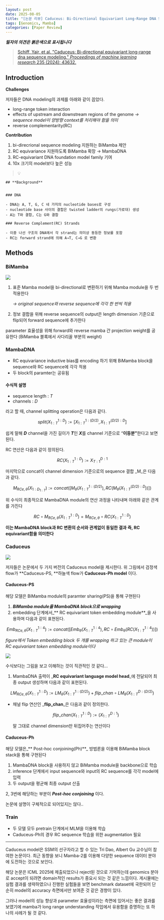 ```yaml
---
layout: post
date: 2025-08-05
title: "[논문 리뷰] Caduceus: Bi-Directional Equivariant Long-Range DNA Sequence Modeling"
tags: [Genomics, Mamba]
categories: [Paper Review]
---
```


<span class="notion-red">_**필자의 의견은 붉은색으로 표시됩니다**_</span>


> [Schiff, Yair, et al. "Caduceus: Bi-directional equivariant long-range dna sequence modeling." ](https://pmc.ncbi.nlm.nih.gov/articles/PMC12189541/)[_Proceedings of machine learning research_](https://pmc.ncbi.nlm.nih.gov/articles/PMC12189541/)[ 235 (2024): 43632.](https://pmc.ncbi.nlm.nih.gov/articles/PMC12189541/)



## Introduction


**Challenges**


저자들은 DNA modeling의 과제를 아래와 같이 꼽았다.

- long-range token interaction
- effects of upstream and downstream regions of the genome 
_→ sequence model이 양방향 context를 처리해야 함을 의미_
- reverse complementarity(RC)

**Contribution**

1. bi-direcrional sequence modeling 지원하는 BiMamba 제안
1. RC equivariance 지원하도록 BiMamba 확장 → MambaDNA
1. RC-equivariant DNA foundation model family 기여
1. 10x 크기의 model보다 높은 성능

> 💡 


	## **Background**


	### DNA

	- DNA는 A, T, G, C 네 가지의 nucleotide bases로 구성
	- nucleotide base 사이의 결합은 twisted ladder의 rungs(가로대) 생성
	- A는 T와 결합, C는 G와 결합

	### Reverse Complement(RC) Strands

	- 이중 나선 구조의 DNA에서 각 strand는 의미상 동등한 정보를 포함
	- RC는 forward strand에 의해 A→T, C→G 로 변환


## Methods



### BiMamba


![](https://prod-files-secure.s3.us-west-2.amazonaws.com/542b861c-36a8-4051-84e5-8804b6728dba/2c247d59-7815-4980-99f0-8f0d21f445a7/image.png?X-Amz-Algorithm=AWS4-HMAC-SHA256&X-Amz-Content-Sha256=UNSIGNED-PAYLOAD&X-Amz-Credential=ASIAZI2LB466X5GWDSOB%2F20250902%2Fus-west-2%2Fs3%2Faws4_request&X-Amz-Date=20250902T110121Z&X-Amz-Expires=3600&X-Amz-Security-Token=IQoJb3JpZ2luX2VjEML%2F%2F%2F%2F%2F%2F%2F%2F%2F%2FwEaCXVzLXdlc3QtMiJIMEYCIQCBquD3QJJy1L7h8Ho1jfzDuNLflW54bsj0evsfUYUyPgIhAJbSUjIpTG4JIZ7ApMnv5oyLDQZ5Ds282MWngdeNHRPoKv8DCCsQABoMNjM3NDIzMTgzODA1IgzLs9UI1BRPDniCPcMq3AOjwD4KLKwJsr1fn6l%2BzTl4VpbhFM5jpVfu1iTUzvWDnDK%2F7hzSPIMkF28g3FR9X9B2YB3khvOawXob8UqnCXmCtgkggyJ%2BIC%2BCVXkL7A7TBHDL%2BCA9tcmo1KJ7%2BKvLOxiMR4YwIsO%2BqMIQVegJAUmMWuDGS8zpVI6dBaS4rvYrKsfU1rNM%2Bik4dKy0Gl99Y9RgGByvvsD75ynRmQaZevX385Rshn6lE5W1pV0iem4tBvKp7Wck%2BHMK2cQM3PLJRDy8XScNKMXbAV7VD7FAhmeeM4TE2kTuHqx0%2BW2PmlW7w484JG28Khdw%2BnNibL0y716ftXrtPBrL0%2FI%2BiXI4USIpd%2FdyJloYoQVJAOx8uRPINar4M4jL2dId%2Fqeukovkh8qNFqm9J74NJ5x%2Bu%2B2iaENtWauszD7VaaAYzqhgEPQBp6anmAx%2FJjhwc83ltLfS0fW73%2FMbT852j%2BLHlwaF6WDV2NSEKChrzsNAvGfChKHfl5%2Fr7vUouxhwMO0G2FGcF8YJbo%2FQ9crtn273hQEoLmuPwGYMalNRr6%2BVH6rCwAlabMNi07q88VqvvcV7tRbg4cKlh0QSFTooLkL5X8b%2BDuLGkfkZpWH5ZFeuGWEEClliS7I1y64P4bSbT%2ByPyDDl99rFBjqkAblDgt1L1x3V0njhRqBwMB%2BCldUs8uoEmeLhNjhiA4ayPvLHk0M38sdVecD%2Bq1FA6FoxJhuGU5u8gd2Yt56eZvGcYi2OtlxPJWUZ8bFOd7dpii5seWt1Ko9RqM84VqRZoLlSGFvYj5v63NlBSt6KPBf7zu2G%2BE10MYiy2bwvrJDKDqBa8gozDPUlNyiSXoqyncsBYHNjGYJ2jIGhdxRr2ofGJyua&X-Amz-Signature=bb2a60f99c9b855de815a11d887ce738e38c4ba6ed098ae2a3a49d5cddaac5f0&X-Amz-SignedHeaders=host&x-amz-checksum-mode=ENABLED&x-id=GetObject)

1. 표준 Mamba model을 bi-directional로 변환하기 위해 Mamba module을 두 번 적용한다

	_→ original sequence와 reverse sequence에 각각 한 번씩 적용_

1. 정보 결합을 위해 reverse sequence의 output은 length dimension 기준으로 flip되어 forward sequence에 추가한다

parameter 효율성을 위해 forward와 reverse mamba 간 projection weight를 공유한다 (BiMamba 블록에서 사다리꼴 부분의 weight)



### MambaDNA

- RC equivariance inductive bias를 encoding 하기 위해 BiMamba block을 sequence와 RC sequence에 각각 적용
- 두 block의 paramter는 공유됨


#### 수식적 설명

- sequence length : _T_
- channels : _D_

라고 할 때,  channel splitting operation은 다음과 같다.


$$
split(X^{1:D}_{1:T}):=[X^{1:(D/2)}_{1:T},X^{(D/2):D}_{1:T}]
$$


<span class="notion-red">쉽게 말해 </span><span class="notion-red">_**D**_</span><span class="notion-red"> channel을 가진 길이가 </span><span class="notion-red">_**T**_</span><span class="notion-red">인 </span><span class="notion-red">_**X**_</span><span class="notion-red">를 channel 기준으로 “</span><span class="notion-red">**이등분”**</span><span class="notion-red">한다고 보면 된다.</span>


RC 연산은 다음과 같이 정의된다.


$$
RC(X^{1:D}_{1:T}):=X^{D:1}_{T:1}
$$


마지막으로 concat이 channel dimension 기준으로의 sequence 결합 _M_은 다음과 같다.


$$
M_{RCe,\theta}(X_{1:D_{1:T}}):=concat([M_{\theta}(X^{1:(D/2)}_{1:T}),RC(M_{\theta}(X^{(D/2):D}_{1:T}))])
$$


위 수식이 최종적으로 MambaDNA module의 연산 과정을 나타내며 아래와 같은 관계를 가진다


$$
RC\circ M_{RCe,\theta}(X^{1:D}_{1:T}) = M_{RCe,\theta} \circ RC(X^{1:D}_{1:T})
$$


**이는 MambaDNA block과 RC 변환의 순서와 관계없이 동일한 결과 즉, RC equivariant함을 의미한다**



### Caduceus


![](https://prod-files-secure.s3.us-west-2.amazonaws.com/542b861c-36a8-4051-84e5-8804b6728dba/f94a60d7-8145-473b-aef9-7c68d3ec604a/image.png?X-Amz-Algorithm=AWS4-HMAC-SHA256&X-Amz-Content-Sha256=UNSIGNED-PAYLOAD&X-Amz-Credential=ASIAZI2LB466X5GWDSOB%2F20250902%2Fus-west-2%2Fs3%2Faws4_request&X-Amz-Date=20250902T110121Z&X-Amz-Expires=3600&X-Amz-Security-Token=IQoJb3JpZ2luX2VjEML%2F%2F%2F%2F%2F%2F%2F%2F%2F%2FwEaCXVzLXdlc3QtMiJIMEYCIQCBquD3QJJy1L7h8Ho1jfzDuNLflW54bsj0evsfUYUyPgIhAJbSUjIpTG4JIZ7ApMnv5oyLDQZ5Ds282MWngdeNHRPoKv8DCCsQABoMNjM3NDIzMTgzODA1IgzLs9UI1BRPDniCPcMq3AOjwD4KLKwJsr1fn6l%2BzTl4VpbhFM5jpVfu1iTUzvWDnDK%2F7hzSPIMkF28g3FR9X9B2YB3khvOawXob8UqnCXmCtgkggyJ%2BIC%2BCVXkL7A7TBHDL%2BCA9tcmo1KJ7%2BKvLOxiMR4YwIsO%2BqMIQVegJAUmMWuDGS8zpVI6dBaS4rvYrKsfU1rNM%2Bik4dKy0Gl99Y9RgGByvvsD75ynRmQaZevX385Rshn6lE5W1pV0iem4tBvKp7Wck%2BHMK2cQM3PLJRDy8XScNKMXbAV7VD7FAhmeeM4TE2kTuHqx0%2BW2PmlW7w484JG28Khdw%2BnNibL0y716ftXrtPBrL0%2FI%2BiXI4USIpd%2FdyJloYoQVJAOx8uRPINar4M4jL2dId%2Fqeukovkh8qNFqm9J74NJ5x%2Bu%2B2iaENtWauszD7VaaAYzqhgEPQBp6anmAx%2FJjhwc83ltLfS0fW73%2FMbT852j%2BLHlwaF6WDV2NSEKChrzsNAvGfChKHfl5%2Fr7vUouxhwMO0G2FGcF8YJbo%2FQ9crtn273hQEoLmuPwGYMalNRr6%2BVH6rCwAlabMNi07q88VqvvcV7tRbg4cKlh0QSFTooLkL5X8b%2BDuLGkfkZpWH5ZFeuGWEEClliS7I1y64P4bSbT%2ByPyDDl99rFBjqkAblDgt1L1x3V0njhRqBwMB%2BCldUs8uoEmeLhNjhiA4ayPvLHk0M38sdVecD%2Bq1FA6FoxJhuGU5u8gd2Yt56eZvGcYi2OtlxPJWUZ8bFOd7dpii5seWt1Ko9RqM84VqRZoLlSGFvYj5v63NlBSt6KPBf7zu2G%2BE10MYiy2bwvrJDKDqBa8gozDPUlNyiSXoqyncsBYHNjGYJ2jIGhdxRr2ofGJyua&X-Amz-Signature=51eb6ab607d4afe5021d631b2dca318face53508b781dc02648661b1e522f706&X-Amz-SignedHeaders=host&x-amz-checksum-mode=ENABLED&x-id=GetObject)


저자들은 논문에서 두 가지 버전의 Caduceus model을 제시한다. 위 그림에서 검정색 flow가 **Caduceus-PS, **하늘색 flow가 **Caduceus-Ph model** 이다.



#### Caduceus-PS


해당 모델은 BiMamba module의 paramter sharing(PS)을 통해 구현된다

1. _**BiMamba module을 MambaDNA block으로 wrapping**_
1. embedding 단계에서_** RC equivariant token embedding module**_을 사용하며 다음과 같이 표현된다.

$$
Emb_{RCe,\theta}(X^{1:4}_{1:T}):=concat([Emb_{\theta}(X^{1:4}_{1:T}),RC \circ Emb_{\theta}(RC(X^{1:4}_{1:T}))])
$$


_figure에서 Token embedding block 두 개를 wrapping 하고 있는 큰 module이 RC equivariant token embedding module이다_


![](https://prod-files-secure.s3.us-west-2.amazonaws.com/542b861c-36a8-4051-84e5-8804b6728dba/b175e4da-71eb-4e91-8c23-a06dabe673c9/image.png?X-Amz-Algorithm=AWS4-HMAC-SHA256&X-Amz-Content-Sha256=UNSIGNED-PAYLOAD&X-Amz-Credential=ASIAZI2LB466X5GWDSOB%2F20250902%2Fus-west-2%2Fs3%2Faws4_request&X-Amz-Date=20250902T110121Z&X-Amz-Expires=3600&X-Amz-Security-Token=IQoJb3JpZ2luX2VjEML%2F%2F%2F%2F%2F%2F%2F%2F%2F%2FwEaCXVzLXdlc3QtMiJIMEYCIQCBquD3QJJy1L7h8Ho1jfzDuNLflW54bsj0evsfUYUyPgIhAJbSUjIpTG4JIZ7ApMnv5oyLDQZ5Ds282MWngdeNHRPoKv8DCCsQABoMNjM3NDIzMTgzODA1IgzLs9UI1BRPDniCPcMq3AOjwD4KLKwJsr1fn6l%2BzTl4VpbhFM5jpVfu1iTUzvWDnDK%2F7hzSPIMkF28g3FR9X9B2YB3khvOawXob8UqnCXmCtgkggyJ%2BIC%2BCVXkL7A7TBHDL%2BCA9tcmo1KJ7%2BKvLOxiMR4YwIsO%2BqMIQVegJAUmMWuDGS8zpVI6dBaS4rvYrKsfU1rNM%2Bik4dKy0Gl99Y9RgGByvvsD75ynRmQaZevX385Rshn6lE5W1pV0iem4tBvKp7Wck%2BHMK2cQM3PLJRDy8XScNKMXbAV7VD7FAhmeeM4TE2kTuHqx0%2BW2PmlW7w484JG28Khdw%2BnNibL0y716ftXrtPBrL0%2FI%2BiXI4USIpd%2FdyJloYoQVJAOx8uRPINar4M4jL2dId%2Fqeukovkh8qNFqm9J74NJ5x%2Bu%2B2iaENtWauszD7VaaAYzqhgEPQBp6anmAx%2FJjhwc83ltLfS0fW73%2FMbT852j%2BLHlwaF6WDV2NSEKChrzsNAvGfChKHfl5%2Fr7vUouxhwMO0G2FGcF8YJbo%2FQ9crtn273hQEoLmuPwGYMalNRr6%2BVH6rCwAlabMNi07q88VqvvcV7tRbg4cKlh0QSFTooLkL5X8b%2BDuLGkfkZpWH5ZFeuGWEEClliS7I1y64P4bSbT%2ByPyDDl99rFBjqkAblDgt1L1x3V0njhRqBwMB%2BCldUs8uoEmeLhNjhiA4ayPvLHk0M38sdVecD%2Bq1FA6FoxJhuGU5u8gd2Yt56eZvGcYi2OtlxPJWUZ8bFOd7dpii5seWt1Ko9RqM84VqRZoLlSGFvYj5v63NlBSt6KPBf7zu2G%2BE10MYiy2bwvrJDKDqBa8gozDPUlNyiSXoqyncsBYHNjGYJ2jIGhdxRr2ofGJyua&X-Amz-Signature=f4a9cf7d9712e3b1368bb7bc4c626e6c7bacf5e748da7752504b283f2c93f1ff&X-Amz-SignedHeaders=host&x-amz-checksum-mode=ENABLED&x-id=GetObject)


<span class="notion-red">수식보다는 그림을 보고 이해하는 것이 직관적인 것 같다…</span>

1. MambaDNA 출력이 _**RC equivariant language model head**_에 전달되어 최종 output 생성하며 다음과 같이 표현된다.

$$
LM_{RCe,\theta}(X^{1:D}_{1:T}):= LM_{\theta}(X^{1:(D/2)}_{1:T})+flip\_chan\circ LM_{\theta}(X^{D:(D/2)}_{1:T})
$$

- 채널 flip 연산인 _**flip\_chan**_은 다음과 같이 정의한다.

	$$
	flip\_chan(X^{1:D}_{1:T}):=(X^{D:1}_{1:T})
	$$


	말 그대로 channel dimension만 뒤집어주는 연산이다



#### Caduceus-Ph


해당 모델은_** Post-hoc conjoining(Ph)**_ 방법론을 이용해 BiMamba block stack을 통해 구현된다

1. MambaDNA block을 사용하지 않고 BiMamba module을 backbone으로 학습
1. inference 단계에서 input sequence와 input의 RC sequence를 각각 model에 입력
1. 두 output을 평균해 최종 output 산출

2, 3번에 해당하는 부분이 _**Post-hoc conjoining**_ 이다.


<span class="notion-red">논문에 설명이 구체적으로 되어있지는 않다..</span>



### Train

- 두 모델 모두 pretrain 단계에서 MLM을 이용해 학습
- Caduceus-Ph의 경우 RC sequence 학습을 위한 augmentation 필요

---


<span class="notion-red">Caduceus model은 SSM의 선구자라고 할 수 있는 Tri Dao, Albert Gu 교수님이 참여한 논문이다. 최근 동향을 보니 Mamba-2를 이용해 다양한 sequence 데이터 분야에 도전하는 것으로 보인다.</span>


<span class="notion-red">해당 논문은 ICML 2025에 제출되었으나 reject된 것으로 기억하는데 genomics 분야로 accept이 되려면 domain적인 results가 중요시 되는 것 같은 느낌이다. 게시물에는 실험 결과를 생략하였으나 진행한 실험들을 보면 benchmark dataset에 국한되어 단순히 model의 accuracy 측면에서만 보여준 것 같은 경향이 있다.</span>


<span class="notion-red">그러나 model의 성능 향상과 parameter 효율성이라는 측면에 있어서는 좋은 결과를 보였기에 mamba가 long range understanding 작업에서 유용함을 증명하는 또 하나의 사례가 될 것 같다.</span>

